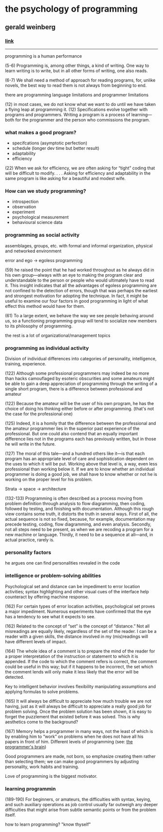 # the psychology of programming

## gerald weinberg

### [link](http://tapoc.sourceforge.net/progress/2014/02/notes_for_weinberg-psychology_of_computer_programming.html)

---

programming is a human performance

(5-6) Programming is, among other things, a kind of writing. One way to learn writing is to write, but in all other forms of writing, one also reads.

(6-7) We shall need a method of approach for reading programs, for, unlike novels, the best way to read them is not always from beginning to end.

there are programming language limitations and programmer limitations

(12) in most cases, we do not know what we want to do until we have taken a flying leap at programming it.
(12) Specifications evolve together with programs and programmers. Writing a program is a process of learning—both for the programmer and the person who commissions the program.

### what makes a good program?

- specifcations (asymptotic perfection)
- schedule (longer dev time but better result)
- adaptability
- efficiency

(22) When we ask for efficiency, we are often asking for “tight” coding that will be difficult to modify. . . . Asking for efficiency and adaptability in the same program is like asking for a beautiful and modest wife.

### How can we study programming?

- introspection
- observation
- experiment
- psychological measurement
- behavioural science data

### programming as social activity

assemblages, groups, etc. with formal and informal organization, physical and networked environment

error and ego -> egoless programming

(59) he raised the point that he had worked throughout as he always did in his own group—always with an eye to making the program clear and understandable to the person or people who would ultimately have to read it. This insight indicates that all the advantages of egoless programming are not confined to the detection of errors, though that was perhaps the earliest and strongest motivation for adopting the technique. In fact, it might be useful to examine our four factors in good programming in light of what effect this method would have for them.

(61) To a large extent, we behave the way we see people behaving around us, so a functioning programming group will tend to socialize new members to its philosophy of programming.

the rest is a lot of organizational/management topics

### programming as individual activity

Division of individual differences into categories of personality, intelligence, training, experience.

(122) Although some professional programmers may indeed be no more than hacks camouflaged by esoteric obscurities and some amateurs might be able to gain a deep appreciation of programming through the writing of a single short program, there is a difference between professional and amateur

(122) Because the amateur will be the user of his own program, he has the choice of doing his thinking either before or after programming. (that's not the case for the professional one)

(125) Indeed, it is a homily that the difference between the professional and the amateur programmer lies in the superior past experience of the professional. But one could also contend that an equally important difference lies not in the programs each has previously written, but in those he will write in the future.

(127) The moral of this tale—and a hundred others like it—is that each program has an appropriate level of care and sophistication dependent on the uses to which it will be put. Working above that level is, a way, even less professional than working below it. If we are to know whether an individual programmer is doing a good job, we shall have to know whether or not he is working on the proper level for his problem.

Strata -> space -> architecture

(132-133) Programming is often described as a process moving from problem definition through analysis to flow diagramming, then coding, followed by testing, and finishing with documentation. Although this rough view contains some truth, it distorts the truth in several ways. First of all, the actual sequence is not so fixed, because, for example, documentation may precede testing, coding, flow diagramming, and even analysis. Secondly, not all steps need to be present, as when we are recoding a program for a new machine or language. Thirdly, it need to be a sequence at all—and, in actual practice, rarely is.

### personality factors

he argues one can find personalities revealed in the code

### intelligence or problem-solving abilities

Psychological set and distance can be impediment to error location activities; syntax highlighting and other visual cues of the interface help counteract by offering machine response.

(162) For certain types of error location activities, psychological set proves a major impediment. Numerous experiments have confirmed that the eye has a tendency to see what it expects to see.

(162) Related to the concept of “set” is the concept of “distance.” Not all misreadings are equally likely, regardless of the set of the reader. I can be a reader with a given skills, the distance involved in my (mis)readings will have different levels of impact.

(164) The whole idea of a comment is to prepare the mind of the reader for a proper interpretation of the instruction or statement to which it is appended. If the code to which the comment refers is correct, the comment could be useful in this way; but if it happens to be incorrect, the set which the comment lends will only make it less likely that the error will be detected.

Key to intelligent behavior involves flexibility manipulating assumptions and applying formulas to solve problems.

(165) It will always be difficult to appreciate how much trouble we are not having, just as it will always be difficult to appreciate a really good job for problem solving. Once the problem solution has been shown, it is easy to forget the puzzlement that existed before it was solved. This is why aesthetics come to the background?

(167) Memory helps a programmer in many ways, not the least of which is by enabling him to “work” on problems when he does not have all his papers in front of him. Different levels of programming (see: [the programmer's brain](https://www.manning.com/books/the-programmers-brain))

Good programmers are made, not born, so emphasize creating them rather than selecting them; we can make good programmers by adjusting personality, work habits and training.

Love of programming is the biggest motivator.

### learning programmin

(189-190) For beginners, or amateurs, the difficulties with syntax, keying, and such auxiliary operations as job control usually far outweigh any deeper difficulties that might arise from subtle semantic points or from the problem itself.

how to learn programming? "know thyself"